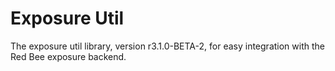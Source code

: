 # Exposure Util

The exposure util library, version r3.1.0-BETA-2, for easy integration with the Red Bee exposure backend.